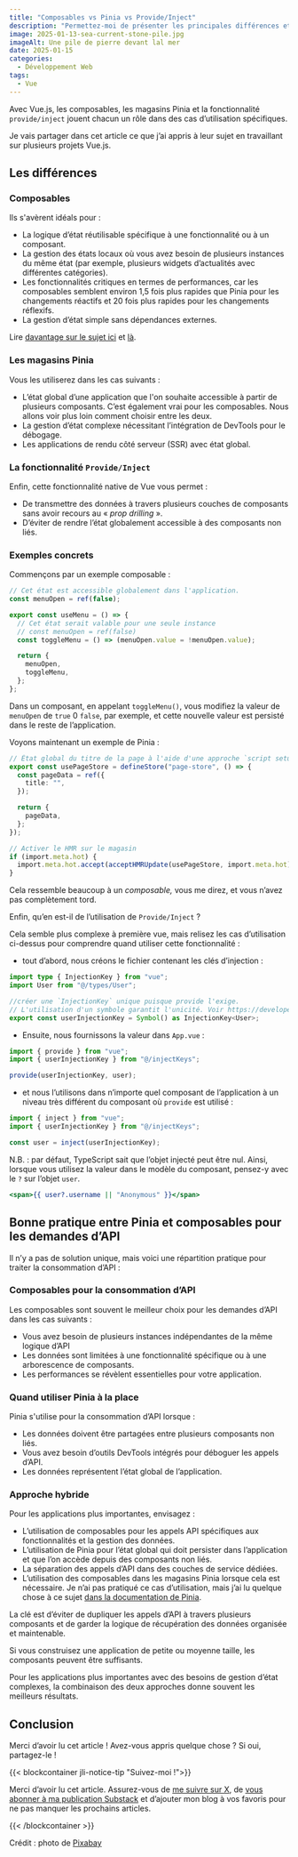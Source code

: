 ```yaml
---
title: "Composables vs Pinia vs Provide/Inject"
description: "Permettez-moi de présenter les principales différences et les cas d'utilisation de chaque approche de la gestion des états dans Vue 3."
image: 2025-01-13-sea-current-stone-pile.jpg
imageAlt: Une pile de pierre devant lal mer
date: 2025-01-15
categories:
  - Développement Web
tags:
  - Vue
---
```


Avec Vue.js, les composables, les magasins Pinia et la fonctionnalité `provide/inject` jouent chacun un rôle dans des cas d’utilisation spécifiques.

Je vais partager dans cet article ce que j’ai appris à leur sujet en travaillant sur plusieurs projets Vue.js.

## Les différences

### Composables

Ils s'avèrent idéals pour :

- La logique d’état réutilisable spécifique à une fonctionnalité ou à un composant.
- La gestion des états locaux où vous avez besoin de plusieurs instances du même état (par exemple, plusieurs widgets d’actualités avec différentes catégories).
- Les fonctionnalités critiques en termes de performances, car les composables semblent environ 1,5 fois plus rapides que Pinia pour les changements réactifs et 20 fois plus rapides pour les changements réflexifs.
- La gestion d’état simple sans dépendances externes.

Lire [davantage sur le sujet ici](https://vue-faq.org/en/development/stores.html) et [là](https://github.com/vuesence/pinia-vs-reactive).

### Les magasins Pinia

Vous les utiliserez dans les cas suivants :

- L’état global d’une application que l'on souhaite accessible à partir de plusieurs composants. C’est également vrai pour les composables. Nous allons voir plus loin comment choisir entre les deux.
- La gestion d’état complexe nécessitant l’intégration de DevTools pour le débogage.
- Les applications de rendu côté serveur (SSR) avec état global.

### La fonctionnalité `Provide/Inject`

Enfin, cette fonctionnalité native de Vue vous permet :

- De transmettre des données à travers plusieurs couches de composants sans avoir recours au « _prop drilling_ ».
- D’éviter de rendre l’état globalement accessible à des composants non liés.

### Exemples concrets

Commençons par un exemple composable :

```ts
// Cet état est accessible globalement dans l'application.
const menuOpen = ref(false);

export const useMenu = () => {
  // Cet état serait valable pour une seule instance
  // const menuOpen = ref(false)
  const toggleMenu = () => (menuOpen.value = !menuOpen.value);

  return {
    menuOpen,
    toggleMenu,
  };
};
```

Dans un composant, en appelant `toggleMenu()`, vous modifiez la valeur de `menuOpen` de `true` 0 `false`, par exemple, et cette nouvelle valeur est persisté dans le reste de l’application.

Voyons maintenant un exemple de Pinia :

```ts
// État global du titre de la page à l'aide d'une approche `script setup`
export const usePageStore = defineStore("page-store", () => {
  const pageData = ref({
    title: "",
  });

  return {
    pageData,
  };
});

// Activer le HMR sur le magasin
if (import.meta.hot) {
  import.meta.hot.accept(acceptHMRUpdate(usePageStore, import.meta.hot));
}
```

Cela ressemble beaucoup à un _composable,_ vous me direz, et vous n’avez pas complètement tord.

Enfin, qu’en est-il de l’utilisation de `Provide/Inject` ?

Cela semble plus complexe à première vue, mais relisez les cas d’utilisation ci-dessus pour comprendre quand utiliser cette fonctionnalité :

- tout d’abord, nous créons le fichier contenant les clés d’injection :

```typescript
import type { InjectionKey } from "vue";
import User from "@/types/User";

//créer une `InjectionKey` unique puisque provide l'exige.
// L'utilisation d'un symbole garantit l'unicité. Voir https://developer.mozilla.org/en-US/docs/Web/JavaScript/Reference/Global_Objects/Symbol
export const userInjectionKey = Symbol() as InjectionKey<User>;
```

- Ensuite, nous fournissons la valeur dans `App.vue` :

```typescript
import { provide } from "vue";
import { userInjectionKey } from "@/injectKeys";

provide(userInjectionKey, user);
```

- et nous l’utilisons dans n’importe quel composant de l’application à un niveau très différent du composant où `provide` est utilisé :

```typescript
import { inject } from "vue";
import { userInjectionKey } from "@/injectKeys";

const user = inject(userInjectionKey);
```

N.B. : par défaut, TypeScript sait que l’objet injecté peut être nul. Ainsi, lorsque vous utilisez la valeur dans le modèle du composant, pensez-y avec le `?` sur l’objet `user`.

```htm
<span>{{ user?.username || "Anonymous" }}</span>
```

## Bonne pratique entre Pinia et composables pour les demandes d’API

Il n’y a pas de solution unique, mais voici une répartition pratique pour traiter la consommation d’API :

### Composables pour la consommation d’API

Les composables sont souvent le meilleur choix pour les demandes d’API dans les cas suivants :

- Vous avez besoin de plusieurs instances indépendantes de la même logique d’API
- Les données sont limitées à une fonctionnalité spécifique ou à une arborescence de composants.
- Les performances se révèlent essentielles pour votre application.

### Quand utiliser Pinia à la place

Pinia s'utilise pour la consommation d’API lorsque :

- Les données doivent être partagées entre plusieurs composants non liés.
- Vous avez besoin d’outils DevTools intégrés pour déboguer les appels d’API.
- Les données représentent l’état global de l’application.

### Approche hybride

Pour les applications plus importantes, envisagez :

- L’utilisation de composables pour les appels API spécifiques aux fonctionnalités et la gestion des données.
- L’utilisation de Pinia pour l’état global qui doit persister dans l’application et que l’on accède depuis des composants non liés.
- La séparation des appels d’API dans des couches de service dédiées.
- L’utilisation des composables dans les magasins Pinia lorsque cela est nécessaire. Je n’ai pas pratiqué ce cas d’utilisation, mais j’ai lu quelque chose à ce sujet [dans la documentation de Pinia](https://pinia.vuejs.org/cookbook/composables.html).

La clé est d’éviter de dupliquer les appels d’API à travers plusieurs composants et de garder la logique de récupération des données organisée et maintenable.

Si vous construisez une application de petite ou moyenne taille, les composants peuvent être suffisants.

Pour les applications plus importantes avec des besoins de gestion d’état complexes, la combinaison des deux approches donne souvent les meilleurs résultats.

## Conclusion

Merci d’avoir lu cet article ! Avez-vous appris quelque chose ? Si oui, partagez-le !

{{< blockcontainer jli-notice-tip "Suivez-moi !">}}

Merci d’avoir lu cet article. Assurez-vous de [me suivre sur X](https://x.com/LitzlerJeremie), de [vous abonner à ma publication Substack](https://iamjeremie.substack.com/) et d’ajouter mon blog à vos favoris pour ne pas manquer les prochains articles.

{{< /blockcontainer >}}

Crédit : photo de [Pixabay](https://www.pexels.com/photo/cairn-stones-and-body-of-water-in-distance-235990/)
